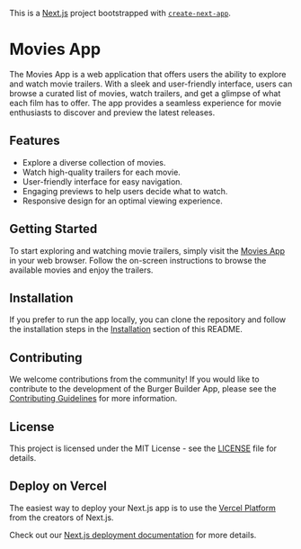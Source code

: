 This is a [Next.js](https://nextjs.org/) project bootstrapped with [`create-next-app`](https://github.com/vercel/next.js/tree/canary/packages/create-next-app).

# Movies App

The Movies App is a web application that offers users the ability to explore and watch movie trailers. With a sleek and user-friendly interface, users can browse a curated list of movies, watch trailers, and get a glimpse of what each film has to offer. The app provides a seamless experience for movie enthusiasts to discover and preview the latest releases.

## Features

- Explore a diverse collection of movies.
- Watch high-quality trailers for each movie.
- User-friendly interface for easy navigation.
- Engaging previews to help users decide what to watch.
- Responsive design for an optimal viewing experience.

## Getting Started

To start exploring and watching movie trailers, simply visit the [Movies App](https://movies-app-ten-xi.vercel.app/login) in your web browser. Follow the on-screen instructions to browse the available movies and enjoy the trailers.

## Installation

If you prefer to run the app locally, you can clone the repository and follow the installation steps in the [Installation](#installation) section of this README.

## Contributing

We welcome contributions from the community! If you would like to contribute to the development of the Burger Builder App, please see the [Contributing Guidelines](CONTRIBUTING.md) for more information.

## License

This project is licensed under the MIT License - see the [LICENSE](LICENSE) file for details.

## Deploy on Vercel

The easiest way to deploy your Next.js app is to use the [Vercel Platform](https://vercel.com/new?utm_medium=default-template&filter=next.js&utm_source=create-next-app&utm_campaign=create-next-app-readme) from the creators of Next.js.

Check out our [Next.js deployment documentation](https://nextjs.org/docs/deployment) for more details.
